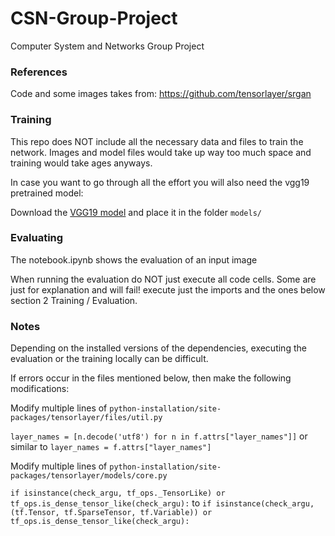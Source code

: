 # CSN-Group-Project
Computer System and Networks Group Project

### References
Code and some images takes from: https://github.com/tensorlayer/srgan

### Training
This repo does NOT include all the necessary data and files to train the network.
Images and model files would take up way too much space and training would take ages anyways.

In case you want to go through all the effort you will also need the vgg19 pretrained model:

Download the [VGG19 model](https://drive.google.com/file/d/1pZ0v-sLj-glfSx3Cssk_aBFRI8mF0hiq/view?usp=sharing) and place it in the folder `models/`

### Evaluating
The notebook.ipynb shows the evaluation of an input image

When running the evaluation do NOT just execute all code cells.
Some are just for explanation and will fail!
execute just the imports and the ones below section 2 Training / Evaluation.

### Notes
Depending on the installed versions of the dependencies, executing the evaluation or the training locally can be difficult.

If errors occur in the files mentioned below, then make the following modifications:

Modify multiple lines of `python-installation/site-packages/tensorlayer/files/util.py`

`layer_names = [n.decode('utf8') for n in f.attrs["layer_names"]]` or similar
to `layer_names = f.attrs["layer_names"]`

Modify multiple lines of `python-installation/site-packages/tensorlayer/models/core.py`

`if isinstance(check_argu, tf_ops._TensorLike) or tf_ops.is_dense_tensor_like(check_argu):` 
to `if isinstance(check_argu, (tf.Tensor, tf.SparseTensor, tf.Variable)) or tf_ops.is_dense_tensor_like(check_argu):`
